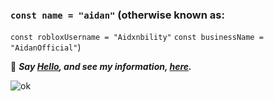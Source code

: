 ### `const name = "aidan"` (otherwise known as:
`const robloxUsername = "Aidxnbility"`
`const businessName = "AidanOfficial"`)

👋 ***Say [Hello](mailto:hi@aidan.pw), and see my information, [here](https://aidan.pw).***

![ok](https://discord.c99.nl/widget/theme-1/337325419416125442.png)
